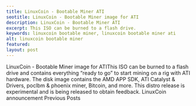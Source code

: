 ```yaml
---
title: LinuxCoin - Bootable Miner ATI
seotitle: LinuxCoin - Bootable Miner image for ATI
description: LinuxCoin - Bootable Miner ATI
excerpt: This ISO can be burned to a flash drive.
keywords: linuxcoin bootable miner, linuxcoin bootable miner ati
alt: linuxcoin bootable miner
featured: 
layout: post
---
```

LinuxCoin - Bootable Miner image for ATIThis ISO can be burned to a flash drive and contains everything “ready to go” to start mining on a rig with ATI hardware.
The disk image contains the AMD APP SDK, ATI Catalyst & Drivers, poclbm & phoenix miner, Bitcoin, and more.
This distro release is experimental and is being released to obtain feedback.
LinuxCoin announcement
Previous Posts
